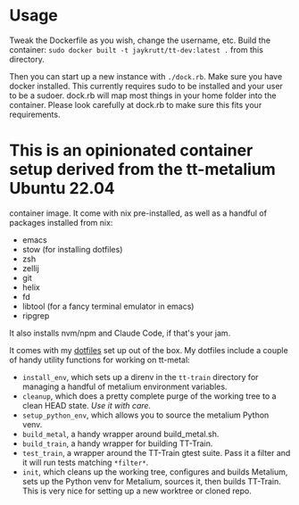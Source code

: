 # Usage
Tweak the Dockerfile as you wish, change the username, etc.
Build the container: `sudo docker built -t jaykrutt/tt-dev:latest .` from this directory.

Then you can start up a new instance with `./dock.rb`. Make sure you have docker
installed. This currently requires sudo to be installed and your user to be a
sudoer. dock.rb will map most things in your home folder into the container.
Please look carefully at dock.rb to make sure this fits your requirements.

# This is an opinionated container setup derived from the tt-metalium Ubuntu 22.04
container image. It come with nix pre-installed, as well as a handful of
packages installed from nix:

- emacs
- stow (for installing dotfiles)
- zsh
- zellij
- git
- helix
- fd
- libtool (for a fancy terminal emulator in emacs)
- ripgrep

It also installs nvm/npm and Claude Code, if that's your jam.

It comes with my [dotfiles](https://github.com/jaykru/dotfiles) set up out of
the box. My dotfiles include a couple of handy utility functions for working on
tt-metal:

- `install_env`, which sets up a direnv in the `tt-train` directory for managing a handful of metalium environment variables.
- `cleanup`, which does a pretty complete purge of the working tree to a clean HEAD state. *Use it with care.*
- `setup_python_env`, which allows you to source the metalium Python venv.
- `build_metal`, a handy wrapper around build_metal.sh.
- `build_train`, a handy wrapper for building TT-Train.
- `test_train`, a wrapper around the TT-Train gtest suite. Pass it a filter and it will run tests matching `*filter*`.
- `init`, which cleans up the working tree, configures and builds Metalium, sets up the Python venv for Metalium, sources it, then builds TT-Train. This is very nice for setting up a new worktree or cloned repo.

